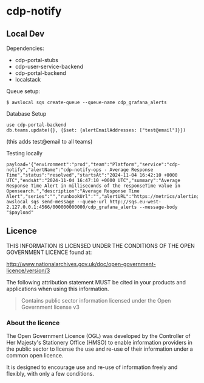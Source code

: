 # cdp-notify

## Local Dev

Dependencies:

- cdp-portal-stubs
- cdp-user-service-backend
- cdp-portal-backend
- localstack

Queue setup:

```
$ awslocal sqs create-queue --queue-name cdp_grafana_alerts
```

Database Setup

```
use cdp-portal-backend
db.teams.update({}, {$set: {alertEmailAddresses: ["test@email"]}})
```

(this adds test@email to all teams)

Testing locally

```
payload='{"environment":"prod","team":"Platform","service":"cdp-notify","alertName":"cdp-notify-ops - Average Response Time","status":"resolved","startsAt":"2024-11-04 16:42:10 +0000 UTC","endsAt":"2024-11-04 16:47:10 +0000 UTC","summary":"Average Response Time Alert in milliseconds of the responseTime value in Opensearch.","description":"Average Response Time Alert","series":"","runbookUrl":"","alertURL":"https://metrics/alerting/grafana/0/view"}
awslocal sqs send-message --queue-url http://sqs.eu-west-2.127.0.0.1:4566/000000000000/cdp_grafana_alerts --message-body "$payload"
```

## Licence

THIS INFORMATION IS LICENSED UNDER THE CONDITIONS OF THE OPEN GOVERNMENT LICENCE found at:

<http://www.nationalarchives.gov.uk/doc/open-government-licence/version/3>

The following attribution statement MUST be cited in your products and applications when using this information.

> Contains public sector information licensed under the Open Government license v3

### About the licence

The Open Government Licence (OGL) was developed by the Controller of Her Majesty's Stationery Office (HMSO) to enable
information providers in the public sector to license the use and re-use of their information under a common open
licence.

It is designed to encourage use and re-use of information freely and flexibly, with only a few conditions.
